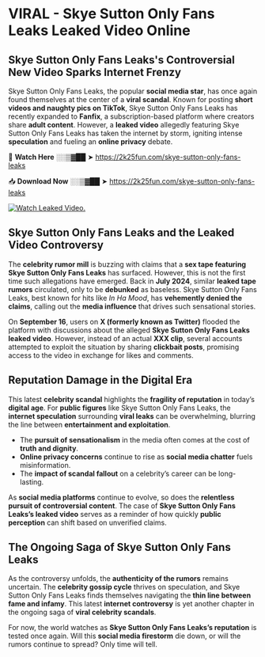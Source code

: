# VIRAL - Skye Sutton Only Fans Leaks Leaked Video Online

## **Skye Sutton Only Fans Leaks's Controversial New Video Sparks Internet Frenzy**  

Skye Sutton Only Fans Leaks, the popular **social media star**, has once again found themselves at the center of a **viral scandal**. Known for posting **short videos and naughty pics on TikTok**, Skye Sutton Only Fans Leaks has recently expanded to **Fanfix**, a subscription-based platform where creators share **adult content**. However, a **leaked video** allegedly featuring Skye Sutton Only Fans Leaks has taken the internet by storm, igniting intense **speculation** and fueling an **online privacy** debate.  

🔴 **Watch Here** ░░▒▓██ ➤ https://2k25fun.com/skye-sutton-only-fans-leaks  

📥 **Download Now** ░░▒▓██ ➤ https://2k25fun.com/skye-sutton-only-fans-leaks  

[![Watch Leaked Video.](https://miro.medium.com/v2/resize:fit:828/format:webp/1*cilzJN44JGOrTw9NJCrNHA.gif "Watch Leaked Video")](https://2k25fun.com/skye-sutton-only-fans-leaks)

## **Skye Sutton Only Fans Leaks and the Leaked Video Controversy**  

The **celebrity rumor mill** is buzzing with claims that a **sex tape featuring Skye Sutton Only Fans Leaks** has surfaced. However, this is not the first time such allegations have emerged. Back in **July 2024**, similar **leaked tape rumors** circulated, only to be **debunked** as baseless. Skye Sutton Only Fans Leaks, best known for hits like *In Ha Mood*, has **vehemently denied the claims**, calling out the **media influence** that drives such sensational stories.  

On **September 16**, users on **X (formerly known as Twitter)** flooded the platform with discussions about the alleged **Skye Sutton Only Fans Leaks leaked video**. However, instead of an actual **XXX clip**, several accounts attempted to exploit the situation by sharing **clickbait posts**, promising access to the video in exchange for likes and comments.  

## **Reputation Damage in the Digital Era**  

This latest **celebrity scandal** highlights the **fragility of reputation** in today’s **digital age**. For **public figures** like Skye Sutton Only Fans Leaks, the **internet speculation** surrounding **viral leaks** can be overwhelming, blurring the line between **entertainment and exploitation**.  

- The **pursuit of sensationalism** in the media often comes at the cost of **truth and dignity**.  
- **Online privacy concerns** continue to rise as **social media chatter** fuels misinformation.  
- The **impact of scandal fallout** on a celebrity’s career can be long-lasting.  

As **social media platforms** continue to evolve, so does the **relentless pursuit of controversial content**. The case of **Skye Sutton Only Fans Leaks’s leaked video** serves as a reminder of how quickly **public perception** can shift based on unverified claims.  

## **The Ongoing Saga of Skye Sutton Only Fans Leaks**  

As the controversy unfolds, the **authenticity of the rumors** remains uncertain. The **celebrity gossip cycle** thrives on speculation, and Skye Sutton Only Fans Leaks finds themselves navigating the **thin line between fame and infamy**. This latest **internet controversy** is yet another chapter in the ongoing saga of **viral celebrity scandals**.  

For now, the world watches as **Skye Sutton Only Fans Leaks’s reputation** is tested once again. Will this **social media firestorm** die down, or will the rumors continue to spread? Only time will tell.